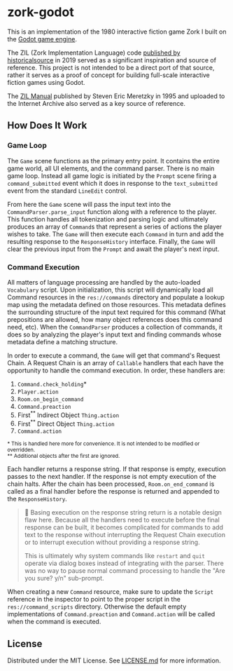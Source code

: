# zork-godot

This is an implementation of the 1980 interactive fiction game Zork I built on the [Godot game engine](https://godotengine.org).

The ZIL (Zork Implementation Language) code [published by historicalsource](https://github.com/historicalsource/zork1) in 2019 served as a significant inspiration and source of reference. This project is not intended to be a direct port of that source, rather it serves as a proof of concept for building full-scale interactive fiction games using Godot.

The [ZIL Manual](https://archive.org/details/Learning_ZIL_Steven_Eric_Meretzky_1995/) published by Steven Eric Meretzky in 1995 and uploaded to the Internet Archive also served as a key source of reference.

## How Does It Work

### Game Loop
The `Game` scene functions as the primary entry point. It contains the entire game world, all UI elements, and the command parser. There is no main game loop. Instead all game logic is initiated by the `Prompt` scene firing a `command_submitted` event which it does in response to the `text_submitted` event from the standard `LineEdit` control.

From here the `Game` scene will pass the input text into the `CommandParser.parse_input` function along with a reference to the player. This function handles all tokenization and parsing logic and ultimately produces an array of `Command`s that represent a series of actions the player wishes to take. The `Game` will then execute each `Command` in turn and add the resulting response to the `ResponseHistory` interface. Finally, the `Game` will clear the previous input from the `Prompt` and await the player's next input.

### Command Execution
All matters of language processing are handled by the auto-loaded `Vocabulary` script. Upon initialization, this script will dynamically load all Command resources in the `res://commands` directory and populate a lookup map using the metadata defined on those resources. This metadata defines the surrounding structure of the input text required for this command (What prepositions are allowed, how many object references does this command need, etc). When the `CommandParser` produces a collection of commands, it does so by analyzing the player's input text and finding commands whose metadata define a matching structure.

In order to execute a command, the `Game` will get that command's Request Chain. A Request Chain is an array of `Callable` handlers that each have the opportunity to handle the command execution. In order, these handlers are:

1. `Command.check_holding`*
2. `Player.action`
3. `Room.on_begin_command`
4. `Command.preaction`
5. First<sup>**</sup> Indirect Object `Thing.action`
6. First<sup>**</sup> Direct Object `Thing.action`
7. `Command.action`

<sub>* This is handled here more for convenience. It is not intended to be modified or overridden.</sub>\
<sub>** Additional objects after the first are ignored.</sub>

Each handler returns a response string. If that response is empty, execution passes to the next handler. If the response is not empty execution of the chain halts. After the chain has been processed, `Room.on_end_command` is called as a final handler before the response is returned and appended to the `ResponseHistory`.

> :thought_balloon: Basing execution on the response string return is a notable design flaw here. Because all the handlers need to execute before the final response can be built, it becomes complicated for commands to add text to the response without interrupting the Request Chain execution or to interrupt execution without providing a response string.
>
> This is ultimately why system commands like `restart` and `quit` operate via dialog boxes instead of integrating with the parser. There was no way to pause normal command processing to handle the "Are you sure? y/n" sub-prompt.

When creating a new `Command` resource, make sure to update the `Script` reference in the inspector to point to the proper script in the `res://command_scripts` directory. Otherwise the default empty implementations of `Command.preaction` and `Command.action` will be called when the command is executed.

## License

Distributed under the MIT License. See [LICENSE.md](./LICENSE.md) for more information.
